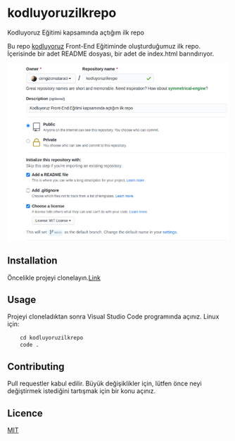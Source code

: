 # kodluyoruzilkrepo
 Kodluyoruz Eğitimi kapsamında açtığım ilk repo

Bu repo [kodluyoruz](https://www.kodluyoruz.org/) Front-End Eğitiminde oluşturduğumuz ilk repo. İçerisinde bir adet README dosyası, bir adet de index.html barındırıyor.

![](https://github.com/Kodluyoruz/taskforce/raw/main/git/odev1/figures/github.png)

## Installation
Öncelikle projeyi clonelayın.[Link](https://github.com/MazlumTekin1/kodluyoruzilkrepo.git)

## Usage
Projeyi cloneladıktan sonra Visual Studio Code programında açınız.
Linux için:

```
    cd kodluyoruzilkrepo
    code .
```

## Contributing
Pull requestler kabul edilir. Büyük değişiklikler için, lütfen önce neyi değiştirmek istediğini tartışmak için bir konu açınız.

## Licence
[MIT](https://choosealicense.com/licenses/mit/)

